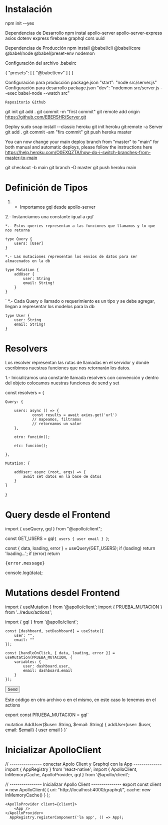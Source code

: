# Instalación

npm init --yes

Dependencias de Desarrollo
npm instal apollo-server apollo-server-express axios dotenv express firebase graphql cors uuid

Dependencias de Producción
npm install @babel/cli @babel/core @babel/node @babel/preset-env nodemon

Configuración del archivo .babelrc

{
    "presets": [
        [ "@babel/env" ]
    ]
}

Configuración para producción package.json
    "start": "node src/server.js"
Configuración para desarrollo package.json
    "dev": "nodemon src/server.js --exec babel-node --watch src"

    Repositorio Github
git init
git add .
git commit -m "first commit"
git remote add origin https://github.com/EBERSHR/Server.git

Deploy
sudo snap install --classic heroku
git init
heroku git:remote -a Server
git add .
git commit -am "firs commit"
git push heroku master

You can now change your main deploy branch from "master" to "main" for both manual and automatic deploys, please follow the instructions here https://help.heroku.com/O0EXQZTA/how-do-i-switch-branches-from-master-to-main

git checkout -b main
git branch -D master
git push heroku main


# Definición de Tipos 

1. - Importamos gql desde apollo-server

2.- Instanciamos una constante igual a gql`

    *.- Estos queries representan a las funciones que llamamos y lo que nos retorna
    
    type Query {
        users: [User]
    }

    *.- Las mutaciones representan los envíos de datos para ser almacenados en la db

    type Mutation {
        addUser {
            user: String
            email: String!
        }
    }
` 
    *.- Cada Query o llamado o requerimiento es un tipo y se debe agregar, llegan a representar los modelos para la db

    type User {
        user: String
        email: String!
    }


# Resolvers

Los resolver representan las rutas de llamadas en el servidor y donde escribimos nuestras funciones que nos retornarán los datos.

1.- Inicializamos una constante llamada resolvers con convención y dentro del objeto colocamos nuestras funciones de send y set 

const resolvers = {

    Query: {

        users: async () => {
                const results = await axios.get('url')
                // mapeamos, filtramos 
                // retornamos un valor
        },

        otro: función();

        etc: función();

    },

    Mutation: {

        addUser: async (root, args) => {
            await set datos en la base de datos
        } 
    }    
}

# Query desde el Frontend
import { useQuery, gql } from "@apollo/client";

const GET_USERS = gql`
{
  users {
    user
    email
  }
}
`;


  const { data, loading, error } = useQuery(GET_USERS);
  if (loading) return 'loading...';
  if (error) return <pre>{error.message}</pre>

  console.log(data);

  


# Mutations desdel Frontend

import { useMutation } from '@apollo/client';
import { PRUEBA_MUTACION } from '../redux/actions';

import { gql } from '@apollo/client';

    const [dashboard, setDashboard] = useState({
        user: "",
        email: ""
    });

    const [handleOnClick, { data, loading, error }] = useMutation(PRUEBA_MUTACION, {
        variables: {
            user: dashboard.user,
            email: dashboard.email
        }
    });

<Button onPress={handleOnClick}>Send</Button>

Este código en otro archivo o en el mismo, en este caso lo tenemos en el actions

export const PRUEBA_MUTACION = gql`

mutation AddUser($user: String, $email: String) {
    addUser(user: $user, email: $email) 
    {
        user
        email
    }
}`


# Inicializar ApolloClient

// ---------------- conectar Apolo Client y Graphql con la App --------------
import { AppRegistry } from 'react-native';
import { ApolloClient, InMemoryCache, ApolloProvider, gql } from '@apollo/client';

// ---------------- Inicializar Apollo Client ---------------
export const client = new ApolloClient(
  {
    uri: "http://localhost:4000/graphql/",
    cache: new InMemoryCache()
  }
);

    <ApolloProvider client={client}>
        <App />
    </ApolloProvider>
      AppRegistry.registerComponent('la app', () => App);